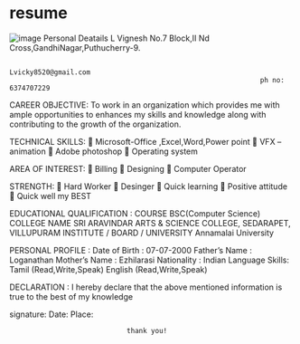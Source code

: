# resume
![image](https://github.com/Vignesharmi0826/resume/assets/148709718/6cacd25f-4b3c-485e-9f1c-5a90eff12d04)
Personal Deatails
L Vignesh
No.7 Block,II Nd Cross,GandhiNagar,Puthucherry-9.

                                                                  Lvicky8520@gmail.com
                                                                  ph no: 6374707229


CAREER OBJECTIVE:
To work in an organization which provides me with ample opportunities to enhances my skills and knowledge along with contributing to the growth of the organization.


TECHNICAL SKILLS:
 Microsoft-Office ,Excel,Word,Power point
 VFX – animation
 Adobe photoshop
 Operating system


AREA OF INTEREST:
 Billing
 Designing
 Computer Operator


STRENGTH:
 Hard Worker
 Desinger
 Quick learning
 Positive attitude
 Quick well my BEST


EDUCATIONAL QUALIFICATION :
COURSE
      BSC(Computer Science)
COLLEGE NAME
      SRI ARAVINDAR ARTS & SCIENCE COLLEGE, SEDARAPET, VILLUPURAM
INSTITUTE / BOARD / UNIVERSITY
      Annamalai University

PERSONAL PROFILE : 
Date of Birth :   07-07-2000
Father’s Name :   Loganathan
Mother’s Name :   Ezhilarasi
Nationality   :   Indian
Language Skills: Tamil (Read,Write,Speak) English (Read,Write,Speak)

DECLARATION :
I hereby declare that the above mentioned information is true to the best of my knowledge	


signature:                                                                                 Date:
                                                                                           Place:


                                 thank you!









